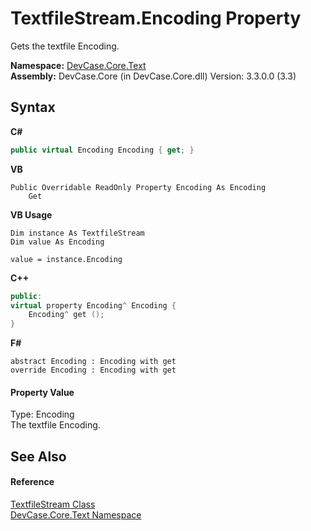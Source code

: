 # TextfileStream.Encoding Property 
 

Gets the textfile Encoding.

**Namespace:**&nbsp;<a href="N_DevCase_Core_Text">DevCase.Core.Text</a><br />**Assembly:**&nbsp;DevCase.Core (in DevCase.Core.dll) Version: 3.3.0.0 (3.3)

## Syntax

**C#**<br />
``` C#
public virtual Encoding Encoding { get; }
```

**VB**<br />
``` VB
Public Overridable ReadOnly Property Encoding As Encoding
	Get
```

**VB Usage**<br />
``` VB Usage
Dim instance As TextfileStream
Dim value As Encoding

value = instance.Encoding

```

**C++**<br />
``` C++
public:
virtual property Encoding^ Encoding {
	Encoding^ get ();
}
```

**F#**<br />
``` F#
abstract Encoding : Encoding with get
override Encoding : Encoding with get
```


#### Property Value
Type: Encoding<br />The textfile Encoding.

## See Also


#### Reference
<a href="T_DevCase_Core_Text_TextfileStream">TextfileStream Class</a><br /><a href="N_DevCase_Core_Text">DevCase.Core.Text Namespace</a><br />